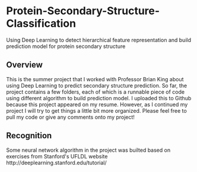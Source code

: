 # Protein-Secondary-Structure-Classification
Using Deep Learning to detect hierarchical feature representation and build prediction model for protein secondary structure
<h2>Overview</h2>
This is the summer project that I worked with Professor Brian King about using Deep Learning to predict secondary structure 
prediction. So far, the project contains a few folders, each of which is a runnable piece of code using different algorithm to
build prediction model. I uploaded this to Github because this project appeared on my resume. However, as I continued my project
I will try to get things a little bit more organized. Please feel free to pull my code or give any comments onto my project!
<h2>Recognition</h2>
Some neural network algorithm in the project was builted based on exercises from Stanford's UFLDL website http://deeplearning.stanford.edu/tutorial/
